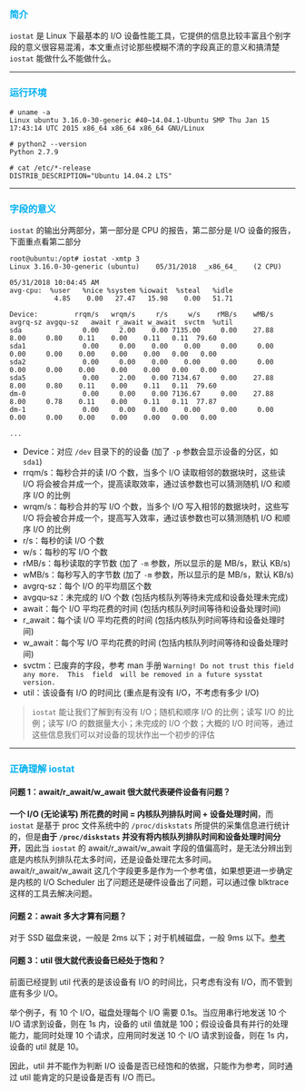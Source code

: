 ### <font color=#00b0f0>简介</font>

`iostat` 是 Linux 下最基本的 I/O 设备性能工具，它提供的信息比较丰富且个别字段的意义很容易混淆，本文重点讨论那些模糊不清的字段真正的意义和搞清楚 `iostat` 能做什么不能做什么。

---

### <font color=#00b0f0>运行环境</font>

```
# uname -a
Linux ubuntu 3.16.0-30-generic #40~14.04.1-Ubuntu SMP Thu Jan 15 17:43:14 UTC 2015 x86_64 x86_64 x86_64 GNU/Linux

# python2 --version
Python 2.7.9

# cat /etc/*-release
DISTRIB_DESCRIPTION="Ubuntu 14.04.2 LTS"
```

---

### <font color=#00b0f0>字段的意义</font>

`iostat` 的输出分两部分，第一部分是 CPU 的报告，第二部分是 I/O 设备的报告，下面重点看第二部分

```
root@ubuntu:/opt# iostat -xmtp 3
Linux 3.16.0-30-generic (ubuntu) 	05/31/2018 	_x86_64_	(2 CPU)

05/31/2018 10:04:45 AM
avg-cpu:  %user   %nice %system %iowait  %steal   %idle
           4.85    0.00   27.47   15.98    0.00   51.71

Device:         rrqm/s   wrqm/s     r/s     w/s    rMB/s    wMB/s avgrq-sz avgqu-sz   await r_await w_await  svctm  %util
sda               0.00     2.00    0.00 7135.00     0.00    27.88     8.00     0.80    0.11    0.00    0.11   0.11  79.60
sda1              0.00     0.00    0.00    0.00     0.00     0.00     0.00     0.00    0.00    0.00    0.00   0.00   0.00
sda2              0.00     0.00    0.00    0.00     0.00     0.00     0.00     0.00    0.00    0.00    0.00   0.00   0.00
sda5              0.00     2.00    0.00 7134.67     0.00    27.88     8.00     0.80    0.11    0.00    0.11   0.11  79.60
dm-0              0.00     0.00    0.00 7136.67     0.00    27.88     8.00     0.78    0.11    0.00    0.11   0.11  77.87
dm-1              0.00     0.00    0.00    0.00     0.00     0.00     0.00     0.00    0.00    0.00    0.00   0.00   0.00

...
```

- Device：对应 `/dev` 目录下的的设备 (加了 `-p` 参数会显示设备的分区，如 `sda1`)
- rrqm/s：每秒合并的读 I/O 个数，当多个 I/O 读取相邻的数据块时，这些读 I/O 将会被合并成一个，提高读取效率，通过该参数也可以猜测随机 I/O 和顺序 I/O 的比例
- wrqm/s：每秒合并的写 I/O 个数，当多个 I/O 写入相邻的数据块时，这些写 I/O 将会被合并成一个，提高写入效率，通过该参数也可以猜测随机 I/O 和顺序 I/O 的比例
- r/s：每秒的读 I/O 个数
- w/s：每秒的写 I/O 个数
- rMB/s：每秒读取的字节数 (加了 `-m` 参数，所以显示的是 MB/s，默认 KB/s)
- wMB/s：每秒写入的字节数 (加了 `-m` 参数，所以显示的是 MB/s，默认 KB/s)
- avgrq-sz：每个 I/O 的平均扇区个数
- avgqu-sz：未完成的 I/O 个数 (包括内核队列等待未完成和设备处理未完成)
- await：每个 I/O 平均花费的时间 (包括内核队列时间等待和设备处理时间)
- r_await：每个读 I/O 平均花费的时间 (包括内核队列时间等待和设备处理时间)
- w_await：每个写 I/O 平均花费的时间 (包括内核队列时间等待和设备处理时间)
- svctm：已废弃的字段，参考 man 手册 `Warning! Do not trust this field any more.  This  field  will be removed in a future sysstat version.`
- util：该设备有 I/O 的时间比 (重点是有没有 I/O，不考虑有多少 I/O)

> `iostat` 能让我们了解到有没有 I/O；随机和顺序 I/O 的比例；读写 I/O 的比例；读写 I/O 的数据量大小；未完成的 I/O 个数；大概的 I/O 时间等，通过这些信息我们可以对设备的现状作出一个初步的评估

---

### <font color=#00b0f0>正确理解 iostat</font>

#### 问题 1：await/r_await/w_await 很大就代表硬件设备有问题？

**一个 I/O (无论读写) 所花费的时间 = 内核队列排队时间 + 设备处理时间**，而 `iostat` 是基于 proc 文件系统中的 `/proc/diskstats` 所提供的采集信息进行统计的，但是**由于 `/proc/diskstats` 并没有将内核队列排队时间和设备处理时间分开**，因此当 `iostat` 的 await/r_await/w_await 字段的值偏高时，是无法分辨出到底是内核队列排队花太多时间，还是设备处理花太多时间。await/r_await/w_await 这几个字段更多是作为一个参考值，如果想更进一步确定是内核的 I/O Scheduler 出了问题还是硬件设备出了问题，可以通过像 blktrace 这样的工具去解决问题。

#### 问题 2：await 多大才算有问题？

对于 SSD 磁盘来说，一般是 2ms 以下；对于机械磁盘，一般 9ms 以下。[参考](http://cseweb.ucsd.edu/classes/wi01/cse102/sol2.pdf)

#### 问题 3：util 很大就代表设备已经处于饱和？

前面已经提到 util 代表的是该设备有 I/O 的时间比，只考虑有没有 I/O，而不管到底有多少 I/O。

举个例子，有 10 个 I/O，磁盘处理每个 I/O 需要 0.1s。当应用串行地发送 10 个 I/O 请求到设备，则在 1s 内，设备的 util 值就是 100；假设设备具有并行的处理能力，能同时处理 10 个请求，应用同时发送 10 个 I/O 请求到设备，则在 1s 内，设备的 util 就是 10。

因此，util 并不能作为判断 I/O 设备是否已经饱和的依据，只能作为参考，同时通过 util 能肯定的只是设备是否有 I/O 而已。
